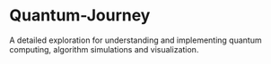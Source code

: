 # Quantum-Journey
A detailed exploration for understanding and implementing quantum computing, algorithm simulations and visualization.
